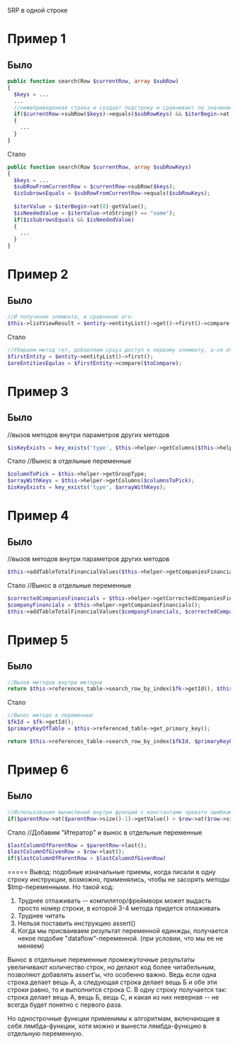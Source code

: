 
SRP в одной строке

# Пример 1
## Было
```php
public function search(Row $currentRow, array $subRow)
{
  $keys = ...
  ...
  //нижеприведенная строка и создает подстроку и сравнивает по значение с ключами; итератор и вычисляет значение и приводит к string
  if($currentRow->subRow($keys)->equals($subRowKeys) && $iterBegin->at(0)->getValue()->toString() == "some")
  {
    ...
  }
}
```

Стало
```php
public function search(Row $currentRow, array $subRowKeys)
{
  $keys = ...
  $subRowFromCurrentRow = $currentRow->subRow($keys); 
  $isSubrowsEquals = $subRowFromCurrentRow->equals($subRowKeys);
  
  $iterValue = $iterBegin->at(0)-getValue();
  $isNeededValue = $iterValue->toString() == "some");
  if($isSubrowsEquals && $isNeededValue)
  {
    ...
  }
}
```

# Пример 2
## Было
```php
//И получение элемента, и сравнение его.
$this->listViewResult = $entity->entityList()->get()->first()->compare($toCompare);
```

Стало
```php
//Убираем метод гет, добавляем срауз доступ к первому элементу, а-ля очередь
$firstEntity = $entity->entityList()->first();
$areEntitiesEqulas = $firstEntity->compare($toCompare);
```


# Пример 3
## Было
//вызов методов внутри параметров других методов
```php
$isKeyExists = key_exists('type', $this->helper->getColumns($this->helper->getGroupType));
```

Стало
//Вынос в отдельные переменные
```php
$columnToPick = $this->helper->getGroupType;
$arrayWithKeys = $this->helper->getColumns($columnsToPick);
$isKeyExists = key_exists('type', $arrayWithKeys);
```


# Пример 4
## Было
//вызов методов внутри параметров других методов
```php
$this->addTableTotalFinancialValues($this->helper->getCompaniesFinancials(), $this->helper->getCorrectedCompaniesFinancials());
```

Стало
//Вынос в отдельные переменные
```php
$correctedCompaniesFinancials = $this->helper->getCorrectedCompaniesFinancials();
$companyFinancials = $this->helper->getCompaniesFinancials(); 
$this->addTableTotalFinancialValues($companyFinancials, $correctedCompaniesFinancials);
```


# Пример 5
## Было
```php
//Вызов методов внутри методов
return $this->references_table->search_row_by_index($fk->getId(), $this->referenced_table->get_primary_key());
```

Стало
```php
//Вынос методо в переменные 
$fkId = $fk->getId();
$primaryKeyOfTable = $this->referenced_table->get_primary_key();

return $this->references_table->search_row_by_index($fkId, $primaryKeyOfTable);
```


# Пример 6
## Было
```php
//Испольозвание вычислений внутри функций с константами чревато ошибками 
if($parentRow->at($parentRow->size()-1)->getValue() > $row->at($row->size()-1)->getValue())
```

Стало
//Добавим "Итератор" и вынос в отдельные переменные
```php
$lastColumnOfParentRow = $parentRow->last();
$lastColumnOfGivenRow = $row->last();
if($lastColumnOfParentRow > $lastColumnOfGivenRow)
```

=====
Вывод: подобные изначальные приемы, когда писали в одну строку инструкции, возможно, применялись, чтобы не засорять методы $tmp-переменными.
Но такой код:
1. Труднее отлаживать -- компилятор/фреймворк может выдасть просто номер строки, в которой 3-4 метода придется отлаживать
2. Труднее читать
3. Нельзя поставить инструкцию assert()
4. Когда мы присваиваем результат переменной единжды, получается некое подобие "dataflow"-переменной. (при условии, что мы ее не меняем)

Вынос в отдельные переменные промежуточные результаты увеличивают количество строк, но делают код более читабельным, позволяют добавлять assert'ы, что особенно важно.
Ведь если одна строка делает вещь А, а следующая строка делает вещь Б и обе эти строки равно, то и выполнится строка С.
В одну строку получается так: строка делает вещь А, вещь Б, вещь С, и какая из них неверная -- не всегда будет понятно с первого раза.

Но однострочные функции применимы к алгоритмам, включающие в себя лямбда-функции, хотя можно и вынести лямбда-функцию в отдельную переменную.

